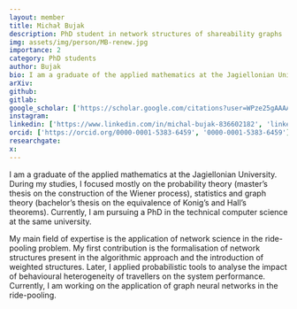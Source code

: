 ```yaml
---
layout: member
title: Michał Bujak
description: PhD student in network structures of shareability graphs
img: assets/img/person/MB-renew.jpg
importance: 2
category: PhD students
author: Bujak
bio: I am a graduate of the applied mathematics at the Jagiellonian University. During my studies, I focused mostly on the probability theory (master’s thesis on the construction of the Wiener process), statistics and graph theory (bachelor’s thesis on the equivalence of Konig’s and Hall’s theorems). Currently, I am pursuing a PhD in the technical computer science at the same university.
arXiv:
github: 
gitlab:
google_scholar: ['https://scholar.google.com/citations?user=WPze25gAAAAJ', 'scholar_MB']
instagram:
linkedin: ['https://www.linkedin.com/in/michal-bujak-836602182', 'linkedin_MB']
orcid: ['https://orcid.org/0000-0001-5383-6459', '0000-0001-5383-6459']
researchgate:
x: 
---
```


I am a graduate of the applied mathematics at the Jagiellonian University. During my studies, I focused mostly on the probability theory (master’s thesis on the construction of the Wiener process), statistics and graph theory (bachelor’s thesis on the equivalence of Konig’s and Hall’s theorems). Currently, I am pursuing a PhD in the technical computer science at the same university. 

My main field of expertise is the application of network science in the ride-pooling problem. My first contribution is the formalisation of network structures present in the algorithmic approach and the introduction of weighted structures. Later, I applied probabilistic tools to analyse the impact of behavioural heterogeneity of travellers on the system performance. Currently, I am working on the application of graph neural networks in the ride-pooling. 
